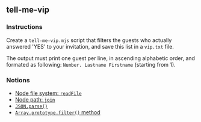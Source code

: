 ## tell-me-vip

### Instructions

Create a `tell-me-vip.mjs` script that filters the guests who actually answered
'YES' to your invitation, and save this list in a `vip.txt` file.

The output must print one guest per line, in ascending alphabetic
order, and formated as following: `Number. Lastname Firstname` (starting from 1).

### Notions

- [Node file system: `readFile`](https://nodejs.org/api/fs.html#fs_fspromises_readfile_path_options)
- [Node path: `join`](https://nodejs.org/api/path.html#path_path_join_paths)
- [`JSON.parse()`](https://developer.mozilla.org/en-US/docs/Web/JavaScript/Reference/Global_Objects/JSON/parse)
- [`Array.prototype.filter()` method](https://developer.mozilla.org/en-US/docs/Web/JavaScript/Reference/Global_Objects/Array/filter)
